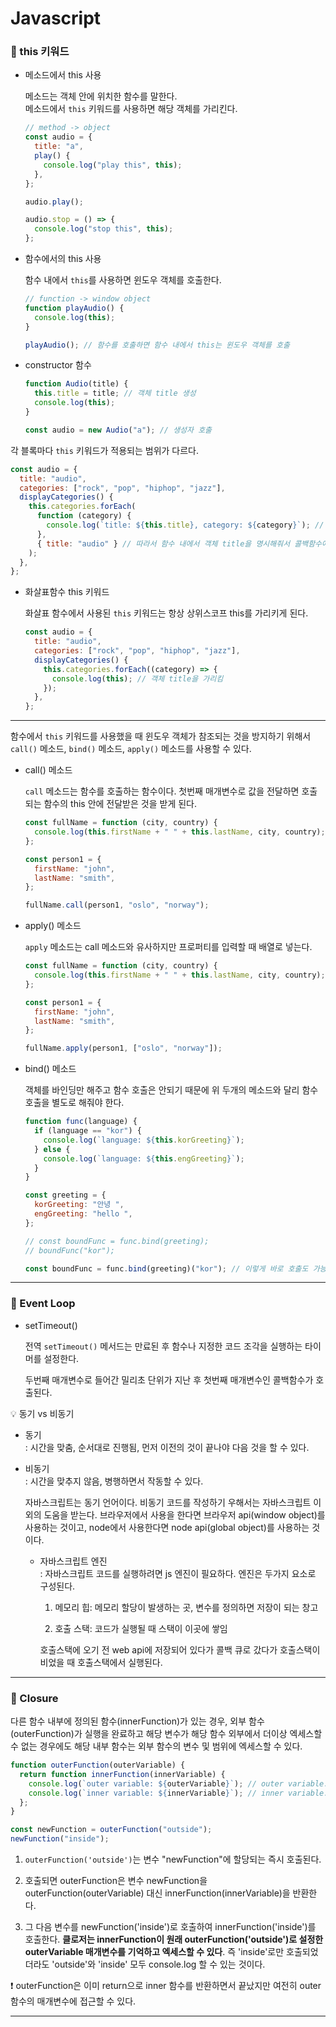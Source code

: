 # Javascript

### 🔹 this 키워드

- 메소드에서 this 사용

  메소드는 객체 안에 위치한 함수를 말한다.<br>
  메소드에서 `this` 키워드를 사용하면 해당 객체를 가리킨다.

  ```js
  // method -> object
  const audio = {
    title: "a",
    play() {
      console.log("play this", this);
    },
  };

  audio.play();

  audio.stop = () => {
    console.log("stop this", this);
  };
  ```

- 함수에서의 this 사용

  함수 내에서 `this`를 사용하면 윈도우 객체를 호출한다.

  ```js
  // function -> window object
  function playAudio() {
    console.log(this);
  }

  playAudio(); // 함수를 호출하면 함수 내에서 this는 윈도우 객체를 호출
  ```

- constructor 함수

  ```js
  function Audio(title) {
    this.title = title; // 객체 title 생성
    console.log(this);
  }

  const audio = new Audio("a"); // 생성자 호출
  ```

각 블록마다 `this` 키워드가 적용되는 범위가 다르다.

```js
const audio = {
  title: "audio",
  categories: ["rock", "pop", "hiphop", "jazz"],
  displayCategories() {
    this.categories.forEach(
      function (category) {
        console.log(`title: ${this.title}, category: ${category}`); // 이렇게만 작성하면 this.title은 객체의 title을 참조하지 않고 window 객체를 참조함
      },
      { title: "audio" } // 따라서 함수 내에서 객체 title을 명시해줘서 콜백함수에서 this로 참조할 수 있게 함, 또는 이 부분에서 this로 작성하면 객체를 참조하기 때문에 동일한 결과가 나옴
    );
  },
};
```

- 화살표함수 this 키워드

  화살표 함수에서 사용된 `this` 키워드는 항상 상위스코프 this를 가리키게 된다.

  ```js
  const audio = {
    title: "audio",
    categories: ["rock", "pop", "hiphop", "jazz"],
    displayCategories() {
      this.categories.forEach((category) => {
        console.log(this); // 객체 title을 가리킴
      });
    },
  };
  ```

---

함수에서 `this` 키워드를 사용했을 때 윈도우 객체가 참조되는 것을 방지하기 위해서 `call()` 메소드, `bind()` 메소드, `apply()` 메소드를 사용할 수 있다.

- call() 메소드

  `call` 메소드는 함수를 호출하는 함수이다. 첫번째 매개변수로 값을 전달하면 호출되는 함수의 this 안에 전달받은 것을 받게 된다.

  ```js
  const fullName = function (city, country) {
    console.log(this.firstName + " " + this.lastName, city, country);
  };

  const person1 = {
    firstName: "john",
    lastName: "smith",
  };

  fullName.call(person1, "oslo", "norway");
  ```

- apply() 메소드

  `apply` 메소드는 call 메소드와 유사하지만 프로퍼티를 입력할 때 배열로 넣는다.

  ```js
  const fullName = function (city, country) {
    console.log(this.firstName + " " + this.lastName, city, country);
  };

  const person1 = {
    firstName: "john",
    lastName: "smith",
  };

  fullName.apply(person1, ["oslo", "norway"]);
  ```

- bind() 메소드

  객체를 바인딩만 해주고 함수 호출은 안되기 때문에 위 두개의 메소드와 달리 함수 호출을 별도로 해줘야 한다.

  ```js
  function func(language) {
    if (language == "kor") {
      console.log(`language: ${this.korGreeting}`);
    } else {
      console.log(`language: ${this.engGreeting}`);
    }
  }

  const greeting = {
    korGreeting: "안녕 ",
    engGreeting: "hello ",
  };

  // const boundFunc = func.bind(greeting);
  // boundFunc("kor");

  const boundFunc = func.bind(greeting)("kor"); // 이렇게 바로 호출도 가능
  ```

---

### 🔹 Event Loop

- setTimeout()

  전역 `setTimeout()` 메서드는 만료된 후 함수나 지정한 코드 조각을 실행하는 타이머를 설정한다.

  두번째 매개변수로 들어간 밀리초 단위가 지난 후 첫번째 매개변수인 콜백함수가 호출된다.

💡 동기 vs 비동기

- 동기<br>
  : 시간을 맞춤, 순서대로 진행됨, 먼저 이전의 것이 끝나야 다음 것을 할 수 있다.

- 비동기<br>
  : 시간을 맞추지 않음, 병행하면서 작동할 수 있다.

  자바스크립트는 동기 언어이다. 비동기 코드를 작성하기 우해서는 자바스크립트 이외의 도움을 받는다. 브라우저에서 사용을 한다면 브라우저 api(window object)를 사용하는 것이고, node에서 사용한다면 node api(global object)를 사용하는 것이다.

  - 자바스크립트 엔진<br>
    : 자바스크립트 코드를 실행하려면 js 엔진이 필요하다. 엔진은 두가지 요소로 구성된다.

    1. 메모리 힙: 메모리 할당이 발생하는 곳, 변수를 정의하면 저장이 되는 창고

    2. 호출 스택: 코드가 실행될 때 스택이 이곳에 쌓임

    호출스택에 오기 전 web api에 저장되어 있다가 콜백 큐로 갔다가 호출스택이 비었을 때 호출스택에서 실행된다.

---

### 🔹 Closure

다른 함수 내부에 정의된 함수(innerFunction)가 있는 경우, 외부 함수(outerFunction)가 실행을 완료하고 해당 변수가 해당 함수 외부에서 더이상 엑세스할 수 없는 경우에도 해당 내부 함수는 외부 함수의 변수 및 범위에 엑세스할 수 있다.

```js
function outerFunction(outerVariable) {
  return function innerFunction(innerVariable) {
    console.log(`outer variable: ${outerVariable}`); // outer variable: outside 출력
    console.log(`inner variable: ${innerVariable}`); // inner variable: inside 출력
  };
}

const newFunction = outerFunction("outside");
newFunction("inside");
```

1. `outerFunction('outside')`는 변수 "newFunction"에 할당되는 즉시 호출된다.

2. 호출되면 outerFunction은 변수 newFunction을 outerFunction(outerVariable) 대신 innerFunction(innerVariable)을 반환한다.

3. 그 다음 변수를 newFunction('inside')로 호출하여 innerFunction('inside')를 호출한다. **클로저는 innerFunction이 원래 outerFunction('outside')로 설정한 outerVariable 매개변수를 기억하고 엑세스할 수 있다**. 즉 'inside'로만 호출되었더라도 'outside'와 'inside' 모두 console.log 할 수 있는 것이다.

❗ outerFunction은 이미 return으로 inner 함수를 반환하면서 끝났지만 여전히 outer 함수의 매개변수에 접근할 수 있다.

---
